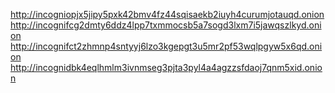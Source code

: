 http://incogniopjx5jipy5pxk42bmv4fz44sqisaekb2iuyh4curumjotauqd.onion
http://incognifcg2dmty6ddz4lpp7txmmocsb5a7sogd3lxm7i5jawqszlkyd.onion
http://incognifct2zhmnp4sntyyj6lzo3kgepgt3u5mr2pf53wqlpgyw5x6qd.onion
http://incognidbk4eqlhmlm3ivnmseg3pjta3pyl4a4agzzsfdaoj7qnm5xid.onion
